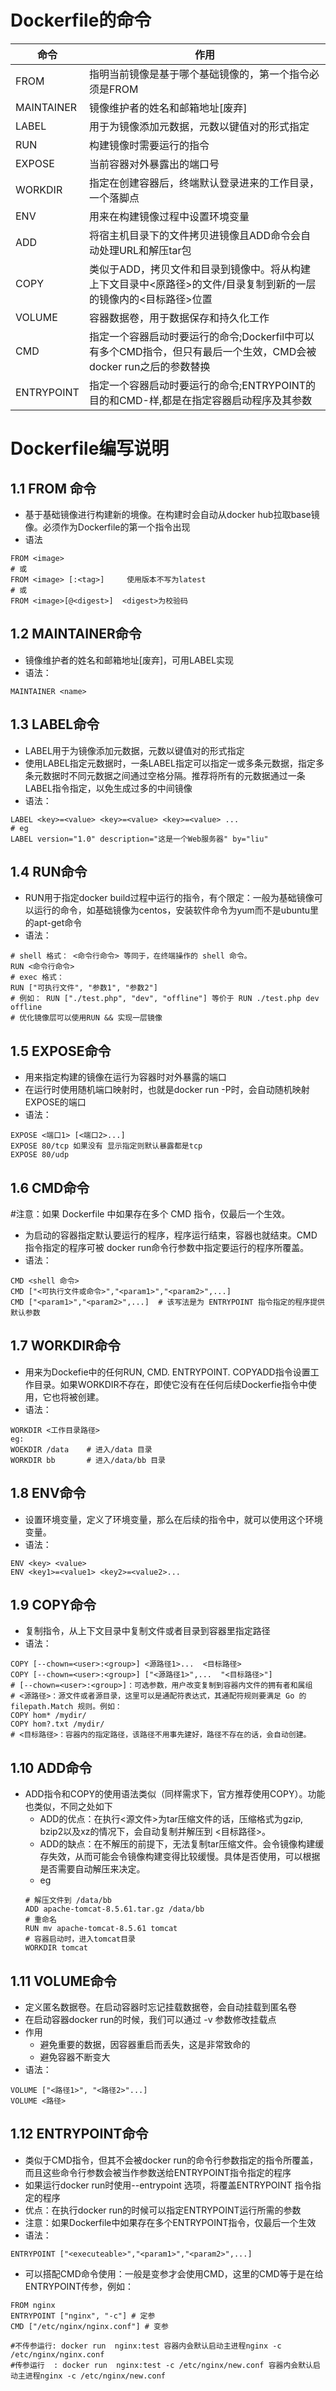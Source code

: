 # Dockerfile的命令
|  命令     |  作用  |
|  ----     | ----  |
| FROM  | 指明当前镜像是基于哪个基础镜像的，第一个指令必须是FROM |
| MAINTAINER | 镜像维护者的姓名和邮箱地址[废弃] |
| LABEL | 用于为镜像添加元数据，元数以键值对的形式指定 |
| RUN  | 构建镜像时需要运行的指令 |
| EXPOSE | 当前容器对外暴露出的端口号 | 
| WORKDIR | 指定在创建容器后，终端默认登录进来的工作目录，一个落脚点 | 
| ENV  | 用来在构建镜像过程中设置环境变量 | 
| ADD | 将宿主机目录下的文件拷贝进镜像且ADD命令会自动处理URL和解压tar包 | 
| COPY  | 类似于ADD，拷贝文件和目录到镜像中。将从构建上下文目录中<原路径>的文件/目录复制到新的一层的镜像内的<目标路径>位置 | 
| VOLUME | 容器数据卷，用于数据保存和持久化工作 | 
| CMD  | 指定一个容器启动时要运行的命令;Dockerfil中可以有多个CMD指令，但只有最后一个生效，CMD会被docker run之后的参数替换| 
| ENTRYPOINT | 指定一个容器启动时要运行的命令;ENTRYPOINT的目的和CMD-样,都是在指定容器启动程序及其参数 |


# Dockerfile编写说明
## 1.1 FROM 命令
+ 基于基础镜像进行构建新的境像。在构建时会自动从docker hub拉取base镜像。必须作为Dockerfile的第一个指令出现
+ 语法
```
FROM <image>
# 或
FROM <image> [:<tag>]     使用版本不写为latest
# 或
FROM <image>[@<digest>]  <digest>为校验码
```
## 1.2 MAINTAINER命令
- 镜像维护者的姓名和邮箱地址[废弃]，可用LABEL实现
- 语法：
```
MAINTAINER <name>
```
## 1.3 LABEL命令
* LABEL用于为镜像添加元数据，元数以键值对的形式指定
* 使用LABEL指定元数据时，一条LABEL指定可以指定一或多条元数据，指定多条元数据时不同元数据之间通过空格分隔。推荐将所有的元数据通过一条LABEL指令指定，以免生成过多的中间镜像
* 语法：
```
LABEL <key>=<value> <key>=<value> <key>=<value> ...
# eg
LABEL version="1.0" description="这是一个Web服务器" by="liu"
```
## 1.4 RUN命令
* RUN用于指定docker build过程中运行的指令，有个限定：一般为基础镜像可以运行的命令，如基础镜像为centos，安装软件命令为yum而不是ubuntu里的apt-get命令
* 语法：
```
# shell 格式： <命令行命令> 等同于，在终端操作的 shell 命令。
RUN <命令行命令>
# exec 格式：
RUN ["可执行文件", "参数1", "参数2"]
# 例如： RUN ["./test.php", "dev", "offline"] 等价于 RUN ./test.php dev offline
# 优化镜像层可以使用RUN && 实现一层镜像
```
## 1.5 EXPOSE命令
- 用来指定构建的镜像在运行为容器时对外暴露的端口
- 在运行时使用随机端口映射时，也就是docker run -P时，会自动随机映射EXPOSE的端口
- 语法：
```
EXPOSE <端口1> [<端口2>...]
EXPOSE 80/tcp 如果没有 显示指定则默认暴露都是tcp
EXPOSE 80/udp
```
## 1.6 CMD命令
#注意：如果 Dockerfile 中如果存在多个 CMD 指令，仅最后一个生效。
- 为启动的容器指定默认要运行的程序，程序运行结束，容器也就结束。CMD指令指定的程序可被 docker run命令行参数中指定要运行的程序所覆盖。
- 语法：
```
CMD <shell 命令> 
CMD ["<可执行文件或命令>","<param1>","<param2>",...] 
CMD ["<param1>","<param2>",...]  # 该写法是为 ENTRYPOINT 指令指定的程序提供默认参数
```
## 1.7 WORKDIR命令
- 用来为Dockefie中的任何RUN, CMD. ENTRYPOINT. COPYADD指令设置工作目录。如果WORKDIR不存在，即使它没有在任何后续Dockerfie指令中使用，它也将被创建。
- 语法：
```
WORKDIR <工作目录路径>
eg:
WOEKDIR /data    # 进入/data 目录
WORKDIR bb       # 进入/data/bb 目录
```
## 1.8 ENV命令
- 设置环境变量，定义了环境变量，那么在后续的指令中，就可以使用这个环境变量。
- 语法：
```
ENV <key> <value>
ENV <key1>=<value1> <key2>=<value2>...
```
## 1.9 COPY命令
- 复制指令，从上下文目录中复制文件或者目录到容器里指定路径
- 语法：
```
COPY [--chown=<user>:<group>] <源路径1>...  <目标路径>
COPY [--chown=<user>:<group>] ["<源路径1>",...  "<目标路径>"]
# [--chown=<user>:<group>]：可选参数，用户改变复制到容器内文件的拥有者和属组
# <源路径>：源文件或者源目录，这里可以是通配符表达式，其通配符规则要满足 Go 的 filepath.Match 规则。例如：
COPY hom* /mydir/
COPY hom?.txt /mydir/
# <目标路径>：容器内的指定路径，该路径不用事先建好，路径不存在的话，会自动创建。
```
## 1.10 ADD命令
- ADD指令和COPY的使用语法类似（同样需求下，官方推荐使用COPY）。功能也类似，不同之处如下
  * ADD的优点：在执行<源文件>为tar压缩文件的话，压缩格式为gzip, bzip2以及xz的情况下，会自动复制并解压到 <目标路径>。
  * ADD的缺点：在不解压的前提下，无法复制tar压缩文件。会令镜像构建缓存失效，从而可能会令镜像构建变得比较缓慢。具体是否使用，可以根据是否需要自动解压来决定。
  * eg 
  ```
  # 解压文件到 /data/bb
  ADD apache-tomcat-8.5.61.tar.gz /data/bb
  # 重命名
  RUN mv apache-tomcat-8.5.61 tomcat
  # 容器启动时，进入tomcat目录
  WORKDIR tomcat
  ```
## 1.11 VOLUME命令
- 定义匿名数据卷。在启动容器时忘记挂载数据卷，会自动挂载到匿名卷
- 在启动容器docker run的时候，我们可以通过 -v 参数修改挂载点
- 作用
  * 避免重要的数据，因容器重启而丢失，这是非常致命的
  * 避免容器不断变大
- 语法：
```
VOLUME ["<路径1>", "<路径2>"...]
VOLUME <路径>
```
## 1.12 ENTRYPOINT命令
- 类似于CMD指令，但其不会被docker run的命令行参数指定的指令所覆盖，而且这些命令行参数会被当作参数送给ENTRYPOINT指令指定的程序
- 如果运行docker run时使用--entrypoint 选项，将覆盖ENTRYPOINT 指令指定的程序
- 优点：在执行docker run的时候可以指定ENTRYPOINT运行所需的参数
- 注意：如果Dockerfile中如果存在多个ENTRYPOINT指令，仅最后一个生效
- 语法：
```
ENTRYPOINT ["<executeable>","<param1>","<param2>",...]
```
- 可以搭配CMD命令使用：一般是变参才会使用CMD，这里的CMD等于是在给ENTRYPOINT传参，例如：
```
FROM nginx
ENTRYPOINT ["nginx", "-c"] # 定参
CMD ["/etc/nginx/nginx.conf"] # 变参

#不传参运行: docker run  nginx:test 容器内会默认启动主进程nginx -c /etc/nginx/nginx.conf
#传参运行  : docker run  nginx:test -c /etc/nginx/new.conf 容器内会默认启动主进程nginx -c /etc/nginx/new.conf


